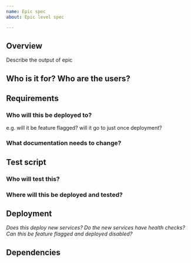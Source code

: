 ```yaml
---
name: Epic spec
about: Epic level spec

---
```


## Overview
Describe the output of epic

## Who is it for? Who are the users?

## Requirements

### Who will this be deployed to?
e.g. will it be feature flagged? will it go to just once deployment?

### What documentation needs to change?


## Test script

### Who will test this?
### Where will this be deployed and tested?

## Deployment

*Does this deploy new services?*
*Do the new services have health checks?*
*Can this be feature flagged and deployed disabled?*

## Dependencies
